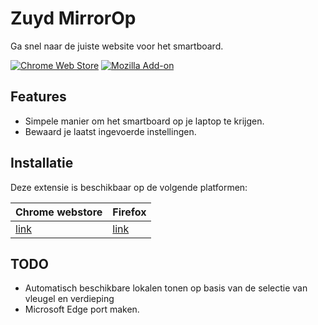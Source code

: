 # Zuyd MirrorOp

Ga snel naar de juiste website voor het smartboard.  

[![Chrome Web Store](https://img.shields.io/chrome-web-store/v/cjnhfanldejdcbepeobokiciojhbbgmk?color=informational&label=Chrome%20Web%20Store&style=for-the-badge)](https://chrome.google.com/webstore/detail/zuydop/cjnhfanldejdcbepeobokiciojhbbgmk)
[![Mozilla Add-on](https://img.shields.io/amo/v/zuydop?color=informational&style=for-the-badge)](https://addons.mozilla.org/nl/firefox/addon/zuydop/)

## Features

- Simpele manier om het smartboard op je laptop te krijgen.
- Bewaard je laatst ingevoerde instellingen.

## Installatie

Deze extensie is beschikbaar op de volgende platformen:

| Chrome webstore                                                                           | Firefox                                                     |
|-------------------------------------------------------------------------------------------|-------------------------------------------------------------|
| [link](https://chrome.google.com/webstore/detail/zuydop/cjnhfanldejdcbepeobokiciojhbbgmk) | [link](https://addons.mozilla.org/nl/firefox/addon/zuydop/) |

## TODO

- Automatisch beschikbare lokalen tonen op basis van de selectie van vleugel en verdieping
- Microsoft Edge port maken.
